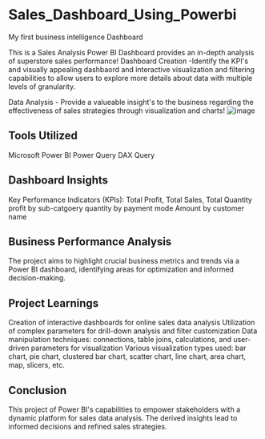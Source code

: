 # Sales_Dashboard_Using_Powerbi
My first business intelligence Dashboard 

This is a  Sales Analysis Power BI Dashboard provides an in-depth analysis of superstore sales performance!
Dashboard Creation -Identify the KPI's and visually appealing dashbaord and interactive visualization and filtering capabilities to allow users to explore more details about data with multiple levels of granularity.

Data Analysis - Provide a valueable insight's to the business regarding the effectiveness of sales strategies through visualization and charts!
![image](https://github.com/Aarti-Choudhary/Power-BI-Dashboards-Projects-/assets/155171657/63eda5cb-51b9-4b67-b39b-3952217f787d)

## Tools Utilized
Microsoft Power BI
Power Query
DAX Query

## Dashboard Insights
Key Performance Indicators (KPIs): Total Profit, Total Sales, Total Quantity
profit by sub-catgoery
quantity by payment mode
Amount by customer name

## Business Performance Analysis
The project aims to highlight crucial business metrics and trends via a Power BI dashboard, identifying areas for optimization and informed decision-making.

## Project Learnings
Creation of interactive dashboards for online sales data analysis
Utilization of complex parameters for drill-down analysis and filter customization
Data manipulation techniques: connections, table joins, calculations, and user-driven parameters for visualization
Various visualization types used: bar chart, pie chart, clustered bar chart, scatter chart, line chart, area chart, map, slicers, etc.

## Conclusion
This project of  Power BI's capabilities to empower stakeholders with a dynamic platform for sales data analysis. 
The derived insights lead to informed decisions and refined sales strategies.
